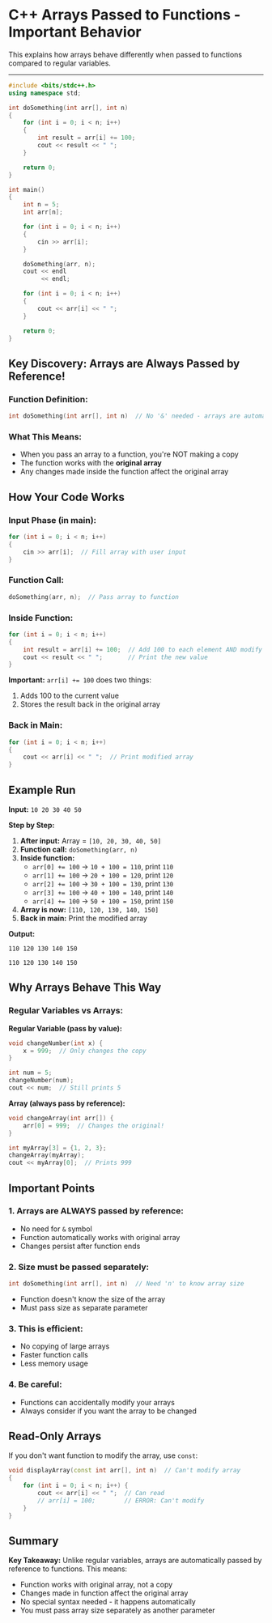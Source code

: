 # C++ Arrays Passed to Functions - Important Behavior

This explains how arrays behave differently when passed to functions compared to regular variables.

---

```cpp
#include <bits/stdc++.h>
using namespace std;

int doSomething(int arr[], int n)
{
    for (int i = 0; i < n; i++)
    {
        int result = arr[i] += 100;
        cout << result << " ";
    }

    return 0;
}

int main()
{
    int n = 5;
    int arr[n];

    for (int i = 0; i < n; i++)
    {
        cin >> arr[i];
    }

    doSomething(arr, n);
    cout << endl
         << endl;

    for (int i = 0; i < n; i++)
    {
        cout << arr[i] << " ";
    }

    return 0;
}
```

## Key Discovery: Arrays are Always Passed by Reference!

### Function Definition:

```cpp
int doSomething(int arr[], int n)  // No '&' needed - arrays are automatically by reference!
```

### What This Means:

- When you pass an array to a function, you're NOT making a copy
- The function works with the **original array**
- Any changes made inside the function affect the original array

## How Your Code Works

### Input Phase (in main):

```cpp
for (int i = 0; i < n; i++)
{
    cin >> arr[i];  // Fill array with user input
}
```

### Function Call:

```cpp
doSomething(arr, n);  // Pass array to function
```

### Inside Function:

```cpp
for (int i = 0; i < n; i++)
{
    int result = arr[i] += 100;  // Add 100 to each element AND modify original
    cout << result << " ";       // Print the new value
}
```

**Important:** `arr[i] += 100` does two things:

1. Adds 100 to the current value
2. Stores the result back in the original array

### Back in Main:

```cpp
for (int i = 0; i < n; i++)
{
    cout << arr[i] << " ";  // Print modified array
}
```

## Example Run

**Input:** `10 20 30 40 50`

**Step by Step:**

1. **After input:** Array = `[10, 20, 30, 40, 50]`
2. **Function call:** `doSomething(arr, n)`
3. **Inside function:**
   - `arr[0] += 100` → `10 + 100 = 110`, print `110`
   - `arr[1] += 100` → `20 + 100 = 120`, print `120`
   - `arr[2] += 100` → `30 + 100 = 130`, print `130`
   - `arr[3] += 100` → `40 + 100 = 140`, print `140`
   - `arr[4] += 100` → `50 + 100 = 150`, print `150`
4. **Array is now:** `[110, 120, 130, 140, 150]`
5. **Back in main:** Print the modified array

**Output:**

```
110 120 130 140 150

110 120 130 140 150
```

## Why Arrays Behave This Way

### Regular Variables vs Arrays:

**Regular Variable (pass by value):**

```cpp
void changeNumber(int x) {
    x = 999;  // Only changes the copy
}

int num = 5;
changeNumber(num);
cout << num;  // Still prints 5
```

**Array (always pass by reference):**

```cpp
void changeArray(int arr[]) {
    arr[0] = 999;  // Changes the original!
}

int myArray[3] = {1, 2, 3};
changeArray(myArray);
cout << myArray[0];  // Prints 999
```

## Important Points

### 1. Arrays are ALWAYS passed by reference:

- No need for `&` symbol
- Function automatically works with original array
- Changes persist after function ends

### 2. Size must be passed separately:

```cpp
int doSomething(int arr[], int n)  // Need 'n' to know array size
```

- Function doesn't know the size of the array
- Must pass size as separate parameter

### 3. This is efficient:

- No copying of large arrays
- Faster function calls
- Less memory usage

### 4. Be careful:

- Functions can accidentally modify your arrays
- Always consider if you want the array to be changed

## Read-Only Arrays

If you don't want function to modify the array, use `const`:

```cpp
void displayArray(const int arr[], int n)  // Can't modify array
{
    for (int i = 0; i < n; i++) {
        cout << arr[i] << " ";  // Can read
        // arr[i] = 100;        // ERROR: Can't modify
    }
}
```

## Summary

**Key Takeaway:** Unlike regular variables, arrays are automatically passed by reference to functions. This means:

- Function works with original array, not a copy
- Changes made in function affect the original array
- No special syntax needed - it happens automatically
- You must pass array size separately as another parameter
